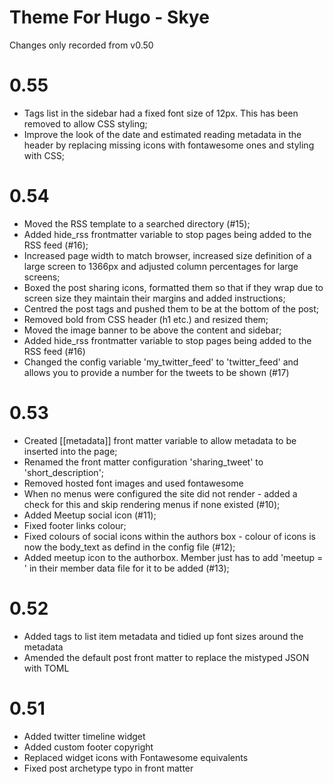 # Theme For Hugo - Skye

Changes only recorded from v0.50

# 0.55 

* Tags list in the sidebar had a fixed font size of 12px. This has been removed to allow CSS styling;
* Improve the look of the date and estimated reading metadata in the header by replacing missing icons with fontawesome ones and styling with CSS;

# 0.54

* Moved the RSS template to a searched directory (#15);
* Added hide_rss frontmatter variable to stop pages being added to the RSS feed (#16);
* Increased page width to match browser, increased size definition of a large screen to 1366px and adjusted column percentages for large screens;
* Boxed the post sharing icons, formatted them so that if they wrap due to screen size they maintain their margins and added instructions;
* Centred the post tags and pushed them to be at the bottom of the post;
* Removed bold from CSS header (h1 etc.) and resized them;
* Moved the image banner to be above the content and sidebar; 
* Added hide_rss frontmatter variable to stop pages being added to the RSS feed (#16)
* Changed the config variable 'my_twitter_feed' to 'twitter_feed' and allows you to provide a number for the tweets to be shown (#17)

# 0.53

* Created [[metadata]] front matter variable to allow metadata to be inserted into the page;
* Renamed the front matter configuration 'sharing_tweet' to 'short_description'; 
* Removed hosted font images and used fontawesome
* When no menus were configured the site did not render - added a check for this and skip rendering menus if none existed (#10);
* Added Meetup social icon (#11);
* Fixed footer links colour;
* Fixed colours of social icons within the authors box - colour of icons is now the body_text as defind in the config file (#12);
* Added meetup icon to the authorbox. Member just has to add 'meetup = <meetup name>' in their member data file for it to be added (#13);

# 0.52

* Added tags to list item metadata and tidied up font sizes around the metadata
* Amended the default post front matter to replace the mistyped JSON with TOML

# 0.51

* Added twitter timeline widget
* Added custom footer copyright
* Replaced widget icons with Fontawesome equivalents
* Fixed post archetype typo in front matter
